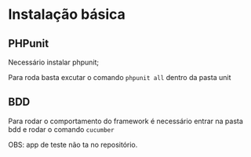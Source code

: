 # Instalação básica

## PHPunit

Necessário instalar phpunit;

Para roda basta excutar o comando `phpunit all` dentro da pasta unit

## BDD

Para rodar o comportamento do framework é necessário entrar na pasta bdd e rodar o comando `cucumber`

OBS: app de teste não ta no repositório.